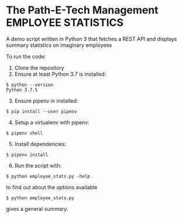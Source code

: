 # The Path-E-Tech Management EMPLOYEE STATISTICS

A demo script written in Python 3 that fetches a REST API and displays summary statistics on imaginary employees

To run the code:

 1. Clone the repository
 2. Ensure at least Python 3.7 is installed:
 
 ``` 
 $ python --version 
 Python 3.7.5
 ```
 
 3. Ensure pipenv in installed:
 
 ``` $ pip install --user pipenv ```
 
 4. Setup a virtualenv with pipenv:
 
 ``` $ pipenv shell ```
 
 5. Install dependencies:
 
 ``` $ pipenv install ```
 
 6. Run the script with:
 
 ``` $ python employee_stats.py -help ``` 
 
 to find out about the options available
 
 ``` $ python employee_stats.py ``` 
 
 gives a general summary.
 
 
